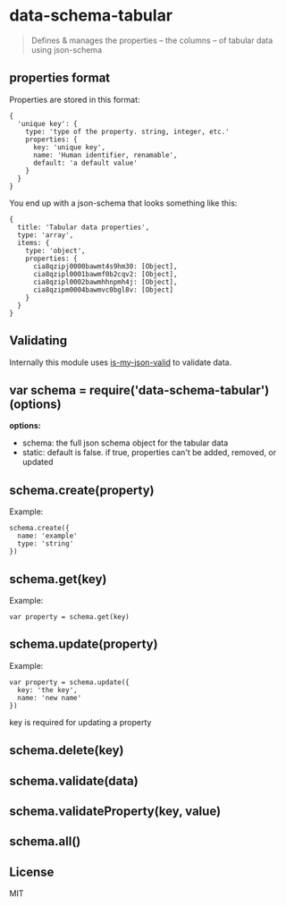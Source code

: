 # data-schema-tabular

> Defines & manages the properties – the columns – of tabular data using json-schema

## properties format

Properties are stored in this format:

```
{
  'unique key': {
    type: 'type of the property. string, integer, etc.'
    properties: {
      key: 'unique key',
      name: 'Human identifier, renamable',
      default: 'a default value'
    }
  }
}
```

You end up with a json-schema that looks something like this:

```
{ 
  title: 'Tabular data properties',
  type: 'array',
  items: { 
    type: 'object',
    properties: {
      cia8qzipj0000bawmt4s9hm30: [Object],
      cia8qzipl0001bawmf0b2cqv2: [Object],
      cia8qzipl0002bawmhhnpmh4j: [Object],
      cia8qzipm0004bawmvc0bgl8v: [Object] 
    } 
  } 
}
```

## Validating

Internally this module uses [is-my-json-valid](http://npmjs.org/is-my-json-valid) to validate data.

## var schema = require('data-schema-tabular')(options)

**options:**  
  - schema: the full json schema object for the tabular data
  - static: default is false. if true, properties can't be added, removed, or updated

## schema.create(property)

Example:

```
schema.create({
  name: 'example'
  type: 'string'
})
```

## schema.get(key)

Example:

```
var property = schema.get(key)
```

## schema.update(property)

Example:

```
var property = schema.update({
  key: 'the key',
  name: 'new name'
})
```

key is required for updating a property

## schema.delete(key)

## schema.validate(data)

## schema.validateProperty(key, value)

## schema.all()

## License
MIT